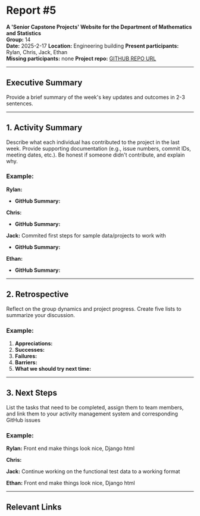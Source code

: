 # Report #5

**A 'Senior Capstone Projects' Website for the Department of Mathematics and Statistics**  
**Group:** 14  
**Date:** 2025-2-17 
**Location:**  Engineering building
**Present participants:** Rylan, Chris, Jack, Ethan  
**Missing participants:**  none
**Project repo:** [GITHUB REPO URL](https://github.com/Naalu/ds-senior-capstone-projects-website)  

---

## Executive Summary
Provide a brief summary of the week's key updates and outcomes in 2-3 sentences.

---

## 1. Activity Summary
Describe what each individual has contributed to the project in the last week. Provide supporting documentation (e.g., issue numbers, commit IDs, meeting dates, etc.). Be honest if someone didn't contribute, and explain why.

### Example:
**Rylan:**

- **GitHub Summary:** 

**Chris:**

- **GitHub Summary:** 

**Jack:**
Commited first steps for sample data/projects to work with
- **GitHub Summary:** 

**Ethan:**

- **GitHub Summary:** 
---

## 2. Retrospective
Reflect on the group dynamics and project progress. Create five lists to summarize your discussion.

### Example:
1. **Appreciations:** 
2. **Successes:** 
3. **Failures:** 
4. **Barriers:** 
5. **What we should try next time:** 

---

## 3. Next Steps
List the tasks that need to be completed, assign them to team members, and link them to your activity management system and corresponding GitHub issues

### Example:
**Rylan:** Front end make things look nice, Django html

**Chris:** 

**Jack:** Continue working on the functional test data to a working format

**Ethan:** Front end make things look nice, Django html

---

## Relevant Links
